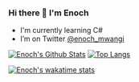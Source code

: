 ### Hi there 👋 I'm Enoch
- I'm currently learning C#
- I’m on Twitter [@enoch_mwangi](https://twitter.com/enoch_mwangi)

[![Enoch's Github Stats](https://github-readme-stats.vercel.app/api?username=IamEnoch&count_private=true&show_icons=true&theme=dracula)](https://github.com/anuraghazra/github-readme-stats)          [![Top Langs](https://github-readme-stats.vercel.app/api/top-langs/?username=IamEnoch&layout=compact&theme=dracula)](https://github.com/anuraghazra/github-readme-stats)

[![Enoch's wakatime stats](https://github-readme-stats.vercel.app/api/wakatime?username=@Bifrost&layout=compact&theme=dracula)](https://github.com/anuraghazra/github-readme-stats)

